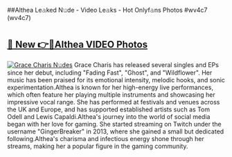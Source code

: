 ##Althea Le𝚊ked N𝚞de - Video Le𝚊ks - Hot Onlyf𝚊ns Photos #wv4c7 (wv4c7)

# <h2><a href="https://mediaupload.pro?title=Althea&ref=9FEB">🔗 New 👉🔴Althea VIDEO Photos</a></h2>

[![Grace Charis N𝚞des](https://i.imgur.com/rIISA9y.gif)](https://mediaupload.pro?title=Althea&ref=9FEB)
Grace Charis has released several singles and EPs since her debut, including "Fading Fast", "Ghost", and "Wildflower". Her music has been praised for its emotional intensity, melodic hooks, and sonic experimentation.Althea is known for her high-energy live performances, which often feature her playing multiple instruments and showcasing her impressive vocal range. She has performed at festivals and venues across the UK and Europe, and has supported established artists such as Tom Odell and Lewis Capaldi.Althea's journey into the world of social media began with her love for gaming. She started streaming on Twitch under the username "GingerBreaker" in 2013, where she gained a small but dedicated following.Althea's charisma and infectious energy shone through her streams, making her a popular figure in the gaming community.